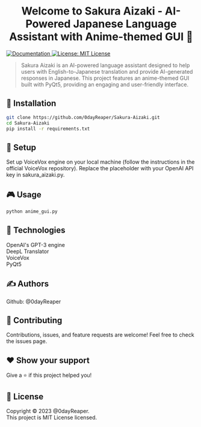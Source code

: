 <h1 align="center">Welcome to Sakura Aizaki - AI-Powered Japanese Language Assistant with Anime-themed GUI 👋</h1>
<p>
  <a href="https://github.com/0dayReaper/Sakura-Aizaki/" target="_blank">
    <img alt="Documentation" src="https://img.shields.io/badge/documentation-yes-brightgreen.svg" />
  </a>
  <a href="https://github.com/0dayReaper/Sakura-Aizaki/blob/main/LICENSE.md" target="_blank">
    <img alt="License: MIT License" src="https://img.shields.io/badge/License-MIT License-yellow.svg" />
  </a>
</p>

> Sakura Aizaki is an AI-powered language assistant designed to help users with English-to-Japanese translation and provide AI-generated responses in Japanese. This project features an anime-themed GUI built with PyQt5, providing an engaging and user-friendly interface.

## 🚀 Installation

```sh
git clone https://github.com/0dayReaper/Sakura-Aizaki.git
cd Sakura-Aizaki
pip install -r requirements.txt 
```

## 📝 Setup

Set up VoiceVox engine on your local machine (follow the instructions in the official VoiceVox repository).
Replace the placeholder with your OpenAI API key in sakura_aizaki.py.

## 🎮 Usage

```sh 
python anime_gui.py
```

## 🤖 Technologies

OpenAI's GPT-3 engine </br>
DeepL Translator </br>
VoiceVox </br>
PyQt5

## ✍️ Authors

Github: @0dayReaper

## 🤝 Contributing

Contributions, issues, and feature requests are welcome! Feel free to check the issues page.

## ❤️ Show your support

Give a ⭐️ if this project helped you!

## 📝 License

Copyright © 2023 @0dayReaper. </br>
This project is MIT License licensed.
